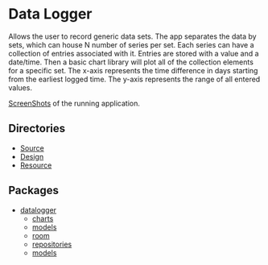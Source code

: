 # Data Logger

Allows the user to record generic data sets. The app separates the data by sets, which can house N number of series per set. Each series can have a collection of entries associated with it. Entries are stored with a value and a date/time. Then a basic chart library will plot all of the collection elements for a specific set. The x-axis represents the time difference in days starting from the earliest logged time. The y-axis represents the range of all entered values.  

[ScreenShots](design/README.md) of the running application.

## Directories

* [Source](https://github.com/CharlesCarley/datalogger/blob/master/app/src/main/java/com/github/charlescarley/datalogger)
* [Design](https://github.com/CharlesCarley/datalogger/blob/master/design)
* [Resource](https://github.com/CharlesCarley/datalogger/blob/master/app/src/main/res)

## Packages

* [datalogger](https://github.com/CharlesCarley/datalogger/blob/master/app/src/main/java/com/github/charlescarley/datalogger)
  * [charts](https://github.com/CharlesCarley/datalogger/blob/master/app/src/main/java/com/github/charlescarley/datalogger/charts)
  * [models](https://github.com/CharlesCarley/datalogger/blob/master/app/src/main/java/com/github/charlescarley/datalogger/models)
  * [room](https://github.com/CharlesCarley/datalogger/blob/master/app/src/main/java/com/github/charlescarley/datalogger/room)
  * [repositories](https://github.com/CharlesCarley/datalogger/blob/master/app/src/main/java/com/github/charlescarley/datalogger/repositories)
  * [models](https://github.com/CharlesCarley/datalogger/blob/master/app/src/main/java/com/github/charlescarley/datalogger/models)
